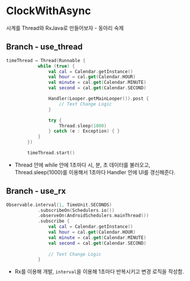 # ClockWithAsync

시계를 Thread와 RxJava로 만들어보자 - 동아리 숙제



## Branch - use_thread

```kotlin
timeThread = Thread(Runnable {
            while (true) {
                val cal = Calendar.getInstance()
                val hour = cal.get(Calendar.HOUR)
                val minute = cal.get(Calendar.MINUTE)
                val second = cal.get(Calendar.SECOND)

                Handler(Looper.getMainLooper()).post {
                    // Text Change Logic
                }

                try {
                    Thread.sleep(1000)
                } catch (e : Exception) { }
            }
        })

        timeThread.start()
```

- Thread 안에 while 안에 1초마다 시, 분, 초 데이터를 불러오고, Thread.sleep(1000)를 이용해서 1초마다 Handler 안에 UI를 갱신해준다.



## Branch - use_rx

```kotlin
Observable.interval(1, TimeUnit.SECONDS)
            .subscribeOn(Schedulers.io())
            .observeOn(AndroidSchedulers.mainThread())
            .subscribe {
                val cal = Calendar.getInstance()
                val hour = cal.get(Calendar.HOUR)
                val minute = cal.get(Calendar.MINUTE)
                val second = cal.get(Calendar.SECOND)
                
                // Text Change Logic
            }

```

- Rx를 이용해 개발, `interval`을 이용해 1초마다 반복시키고 변경 로직을 작성함.
